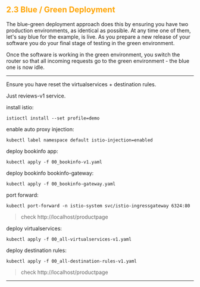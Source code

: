 ## <font color="orange"> 2.3 Blue / Green Deployment </font>
The blue-green deployment approach does this by ensuring you have two production environments, as identical as possible. At any time one of them, let's say blue for the example, is live. As you prepare a new release of your software you do your final stage of testing in the green environment.  

Once the software is working in the green environment, you switch the router so that all incoming requests go to the green environment - the blue one is now idle.

---
Ensure you have reset the virtualservices + destination rules.

Just reviews-v1 service.

install istio:
```
istioctl install --set profile=demo
```
enable auto proxy injection:
```
kubectl label namespace default istio-injection=enabled
```
deploy bookinfo app:
```
kubectl apply -f 00_bookinfo-v1.yaml
```
deploy bookinfo bookinfo-gateway:
```
kubectl apply -f 00_bookinfo-gateway.yaml
```
port forward:  
```
kubectl port-forward -n istio-system svc/istio-ingressgateway 6324:80 
```
 > check http://localhost/productpage  

deploy virtualservices:
```
kubectl apply -f 00_all-virtualservices-v1.yaml
```
deploy destination rules:
```
kubectl apply -f 00_all-destination-rules-v1.yaml
```
> check http://localhost/productpage  
---